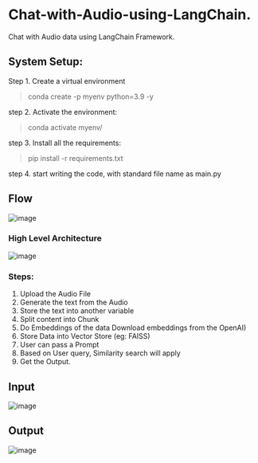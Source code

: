 # Chat-with-Audio-using-LangChain.
Chat with Audio data using LangChain Framework.


## System Setup:
Step 1. Create a virtual environment
  > conda create -p myenv python=3.9 -y

step 2. Activate the environment:
  > conda activate myenv/

step 3. Install all the requirements:
  > pip install -r requirements.txt
 
step 4. start writing the code, with standard file name as main.py

## <b> Flow </b>
![image](https://github.com/Chandrakant817/Chat-with-PDF-using-LangChain/assets/69152112/40d04d29-5a66-4d49-9e85-e84dec172c3b)

### <b> High Level Architecture </b>
![image](https://github.com/Chandrakant817/Chat-with-Audio-using-LangChain./assets/69152112/19d4aca7-70d6-46e4-8171-6a365d1c50ee)

### <b> Steps: </b>
1. Upload the Audio File
2. Generate the text from the Audio
3. Store the text into another variable
3. Split content into Chunk
4. Do Embeddings of the data
Download embeddings from the OpenAI)
5. Store Data into Vector Store (eg: FAISS)
6. User can pass a Prompt
7. Based on User query, Similarity search will apply
8. Get the Output.

## <b> Input </b>
![image](https://github.com/Chandrakant817/Chat-with-Audio-using-LangChain./assets/69152112/bd7e200f-fb41-4310-a7ec-24959767ef52)

## <b> Output </b>
![image](https://github.com/Chandrakant817/Chat-with-Audio-using-LangChain./assets/69152112/394bc65f-7d15-4a11-90ca-3139e8981d42)



